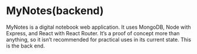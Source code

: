 # MyNotes(backend)
MyNotes is a digital notebook web application. It uses MongoDB, Node with Express, and React with React Router. It’s a proof of concept more than anything, so it isn’t recommended for practical uses in its current state. This is the back end.
